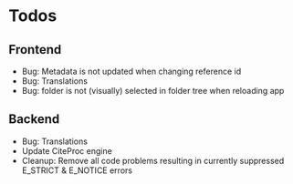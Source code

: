 Todos
=====

Frontend
--------
- Bug: Metadata is not updated when changing reference id
- Bug: Translations
- Bug: folder is not (visually) selected in folder tree when reloading app

Backend
-------
- Bug: Translations
- Update CiteProc engine
- Cleanup: Remove all code problems resulting in currently suppressed E_STRICT & E_NOTICE errors